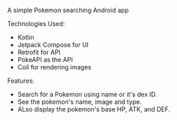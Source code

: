 A simple Pokemon searching Android app

Technologies Used:
- Kotlin
- Jetpack Compose for UI
- Retrofit for API
- PokeAPI as the API
- Coil for rendering images

Features:
- Search for a Pokemon using name or it's dex ID.
- See the pokemon's name, image and type.
- ALso display the pokemon's base HP, ATK, and DEF.
